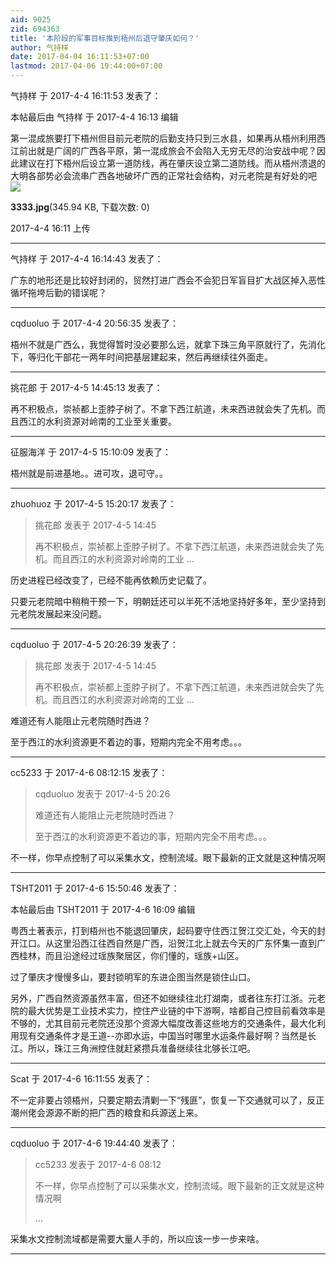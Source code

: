 ```yaml
---
aid: 9025
zid: 694363
title: '本阶段的军事目标推到梧州后退守肇庆如何？'
author: 气持样
date: 2017-04-04 16:11:53+07:00
lastmod: 2017-04-06 19:44:00+07:00
---
```


气持样 于 2017-4-4 16:11:53 发表了：

本帖最后由 气持样 于 2017-4-4 16:13 编辑 

第一混成旅要打下梧州但目前元老院的后勤支持只到三水县，如果再从梧州利用西江前出就是广阔的广西各平原，第一混成旅会不会陷入无穷无尽的治安战中呢？因此建议在打下梧州后设立第一道防线，再在肇庆设立第二道防线。而从梧州溃退的大明各部势必会流串广西各地破坏广西的正常社会结构，对元老院是有好处的吧![](https://cdn.jsdelivr.net/gh/lzjluzijie/beichao@main/static/img/161135i7z6u7fxr9xgiixx.jpg)



**3333.jpg**(345.94 KB, 下载次数: 0)



2017-4-4 16:11 上传

---------

气持样 于 2017-4-4 16:14:43 发表了：

广东的地形还是比较好封闭的，贸然打进广西会不会犯日军盲目扩大战区掉入恶性循坏拖垮后勤的错误呢？

---------

cqduoluo 于 2017-4-4 20:56:35 发表了：

梧州不就是广西么，我觉得暂时没必要那么远，就拿下珠三角平原就行了，先消化下，等归化干部花一两年时间把基层建起来，然后再继续往外面走。

---------

挑花郎 于 2017-4-5 14:45:13 发表了：

再不积极点，崇祯都上歪脖子树了。不拿下西江航道，未来西进就会失了先机。而且西江的水利资源对岭南的工业至关重要。

---------

征服海洋 于 2017-4-5 15:10:09 发表了：

梧州就是前进基地。。进可攻，退可守。。

---------

zhuohuoz 于 2017-4-5 15:20:17 发表了：

> 挑花郎 发表于 2017-4-5 14:45
> 
> 再不积极点，崇祯都上歪脖子树了。不拿下西江航道，未来西进就会失了先机。而且西江的水利资源对岭南的工业 ...



历史进程已经改变了，已经不能再依赖历史记载了。

只要元老院暗中稍稍干预一下，明朝廷还可以半死不活地坚持好多年，至少坚持到元老院发展起来没问题。

---------

cqduoluo 于 2017-4-5 20:26:39 发表了：

> 挑花郎 发表于 2017-4-5 14:45
> 
> 再不积极点，崇祯都上歪脖子树了。不拿下西江航道，未来西进就会失了先机。而且西江的水利资源对岭南的工业 ...



难道还有人能阻止元老院随时西进？

至于西江的水利资源更不着边的事，短期内完全不用考虑。。。

---------

cc5233 于 2017-4-6 08:12:15 发表了：

> cqduoluo 发表于 2017-4-5 20:26
> 
> 难道还有人能阻止元老院随时西进？
> 
> 至于西江的水利资源更不着边的事，短期内完全不用考虑。。。



不一样，你早点控制了可以采集水文，控制流域。眼下最新的正文就是这种情况啊

---------

TSHT2011 于 2017-4-6 15:50:46 发表了：

本帖最后由 TSHT2011 于 2017-4-6 16:09 编辑 

粤西土著表示，打到梧州也不能退回肇庆，起码要守住西江贺江交汇处，今天的封开江口。从这里沿西江往西自然是广西，沿贺江北上就去今天的广东怀集一直到广西桂林，而且沿途经过瑶族聚居区，你们懂的，瑶族+山区。

过了肇庆才慢慢多山，要封锁明军的东进企图当然是锁住山口。

另外，广西自然资源虽然丰富，但还不如继续往北打湖南，或者往东打江浙。元老院的最大优势是工业技术实力，控住产业链的中下游啊，啥都自己控目前看效率是不够的，尤其目前元老院还没那个资源大幅度改善这些地方的交通条件，最大化利用现有交通条件才是王道--亦即水运，中国当时哪里水运条件最好啊？当然是长江。所以，珠江三角洲控住就赶紧攒兵准备继续往北够长江吧。

---------

Scat 于 2017-4-6 16:11:55 发表了：

不一定非要占领梧州，只要定期去清剿一下“残匪”，恢复一下交通就可以了，反正潮州佬会源源不断的把广西的粮食和兵源送上来。

---------

cqduoluo 于 2017-4-6 19:44:40 发表了：

> cc5233 发表于 2017-4-6 08:12
> 
> 不一样，你早点控制了可以采集水文，控制流域。眼下最新的正文就是这种情况啊
> 
> ...



采集水文控制流域都是需要大量人手的，所以应该一步一步来啥。

---------

